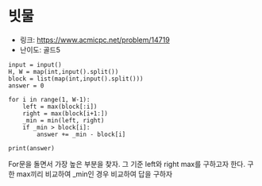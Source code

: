 # 빗물

- 링크: https://www.acmicpc.net/problem/14719
- 난이도: 골드5

```
input = input()
H, W = map(int,input().split())
block = list(map(int,input().split()))
answer = 0

for i in range(1, W-1):
    left = max(block[:i])
    right = max(block[i+1:])
    _min = min(left, right)
    if _min > block[i]:
        answer += _min - block[i]

print(answer)
```

For문을 돌면서 가장 높은 부분을 찾자.
그 기준 left와 right max를 구하고자 한다.
구한 max끼리 비교하여 _min인 경우 비교하여 답을 구하자
